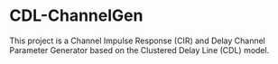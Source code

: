 # CDL-ChannelGen
This project is a Channel Impulse Response (CIR) and Delay Channel Parameter Generator based on the Clustered Delay Line (CDL) model.
